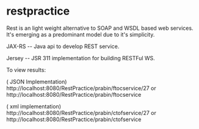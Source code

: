 restpractice
============
Rest is an light weight alternative to SOAP and WSDL based web services. It's emerging as a predominant model due to it's simplicity.

JAX-RS -- Java api to develop REST service.

Jersey -- JSR 311 implementation for building RESTFul WS. 


To view results:

( JSON Implementation)
http://localhost:8080/RestPractice/prabin/ftocservice/27
or 
http://localhost:8080/RestPractice/prabin/ftocservice

( xml implementation)
http://localhost:8080/RestPractice/prabin/ctofservice/27
or
http://localhost:8080/RestPractice/prabin/ctofservice

